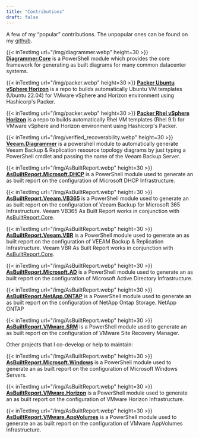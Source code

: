 ```yaml
---
title: "Contributions"
draft: false
---
```


A few of my “popular” contributions. The unpopular ones can be found on my [github](https://github.com/rebelinux).

{{< inTextImg url="/img/diagrammer.webp" height=30 >}}
**[Diagrammer.Core](https://github.com/rebelinux/Diagrammer.Core)** is a PowerShell module which provides the core framework for generating as built diagrams for many common datacenter systems.

{{< inTextImg url="/img/packer.webp" height=30 >}}
**[Packer Ubuntu vSphere Horizon](https://github.com/rebelinux/packer-ubuntu-vsphere-horizon-iso)** is a repo to builds automatically Ubuntu VM templates (Ubuntu 22.04) for VMware vSphere and Horizon environment using Hashicorp's Packer.

{{< inTextImg url="/img/packer.webp" height=30 >}}
**[Packer Rhel vSphere Horizon](https://github.com/rebelinux/packer-rhel-vsphere-horizon-iso)** is a repo to builds automatically Rhel VM templates (Rhel 9.1) for VMware vSphere and Horizon environment using Hashicorp's Packer.

{{< inTextImg url="/img/verified_recoverability.webp" height=30 >}}
**[Veeam.Diagrammer](https://github.com/rebelinux/Veeam.Diagrammer)** is a powershell module to automatically generate Veeam Backup & Replication resource topology diagrams by just typing a PowerShell cmdlet and passing the name of the Veeam Backup Server.

{{< inTextImg url="/img/AsBuiltReport.webp" height=30 >}}
**[AsBuiltReport.Microsoft.DHCP](https://github.com/AsBuiltReport/AsBuiltReport.Microsoft.DHCP)** is a PowerShell module used to generate an as built report on the configuration of Microsoft DHCP Infrastructure.

{{< inTextImg url="/img/AsBuiltReport.webp" height=30 >}}
**[AsBuiltReport.Veeam.VB365](https://github.com/AsBuiltReport/AsBuiltReport.Veeam.VB365)** is a PowerShell module used to generate an as built report on the configuration of Veeam Backup for Microsoft 365 Infrastructure. Veeam VB365 As Built Report works in conjunction with [AsBuiltReport.Core](https://github.com/AsBuiltReport/AsBuiltReport.Core).

{{< inTextImg url="/img/AsBuiltReport.webp" height=30 >}}
**[AsBuiltReport.Veeam.VBR](https://github.com/AsBuiltReport/AsBuiltReport.Veeam.VBR)** is a PowerShell module used to generate an as built report on the configuration of VEEAM Backup & Replication Infrastructure. Veeam VBR As Built Report works in conjunction with [AsBuiltReport.Core](https://github.com/AsBuiltReport/AsBuiltReport.Core).

{{< inTextImg url="/img/AsBuiltReport.webp" height=30 >}}
**[AsBuiltReport.Microsoft.AD](https://github.com/AsBuiltReport/AsBuiltReport.Microsoft.AD)** is a PowerShell module used to generate an as built report on the configuration of Microsoft Active Directory Infrastructure.

{{< inTextImg url="/img/AsBuiltReport.webp" height=30 >}}
**[AsBuiltReport.NetApp.ONTAP](https://github.com/AsBuiltReport/AsBuiltReport.NetApp.ONTAP)** is a PowerShell module used to generate an as built report on the configuration of NetApp Ontap Storage. NetApp ONTAP

{{< inTextImg url="/img/AsBuiltReport.webp" height=30 >}}
**[AsBuiltReport.VMware.SRM](https://github.com/AsBuiltReport/AsBuiltReport.VMware.SRM)** is a PowerShell module used to generate an as built report on the configuration of VMware Site Recovery Manager.

Other projects that I co-develop or help to maintain:

{{< inTextImg url="/img/AsBuiltReport.webp" height=30 >}}
**[AsBuiltReport.Microsoft.Windows](https://github.com/AsBuiltReport/AsBuiltReport.Microsoft.Windows)** is a PowerShell module used to generate an as built report on the configuration of Microsoft Windows Servers.

{{< inTextImg url="/img/AsBuiltReport.webp" height=30 >}}
**[AsBuiltReport.VMware.Horizon](https://github.com/AsBuiltReport/AsBuiltReport.VMware.Horizon)** is a PowerShell module used to generate an as built report on the configuration of VMware Horizon Infrastructure.

{{< inTextImg url="/img/AsBuiltReport.webp" height=30 >}}
**[AsBuiltReport.VMware.AppVolumes](https://github.com/AsBuiltReport/AsBuiltReport.VMware.AppVolumes)** is a PowerShell module used to generate an as built report on the configuration of VMware AppVolumes Infrastructure.
